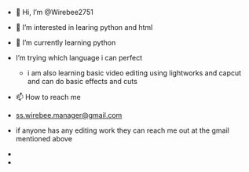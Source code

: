 - 👋 Hi, I’m @Wirebee2751
- 👀 I’m interested in learing python and html
- 🌱 I’m currently learning python
- I’m trying which language i can perfect
  - i am also learning basic video editing using lightworks and capcut and can do basic effects and cuts

- 📫 How to reach me
- ss.wirebee.manager@gmail.com
- if anyone has any editing work they can reach me out at the gmail mentioned above 
- 
- 

<!---
Wirebee2751/Wirebee2751 is a ✨ special ✨ repository because its `README.md` (this file) appears on your GitHub profile.
You can click the Preview link to take a look at your changes.
--->
